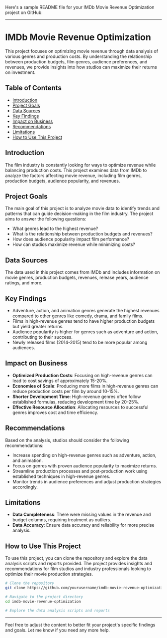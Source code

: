 Here's a sample README file for your IMDb Movie Revenue Optimization project on GitHub:

---

# IMDb Movie Revenue Optimization

This project focuses on optimizing movie revenue through data analysis of various genres and production costs. By understanding the relationship between production budgets, film genres, audience preferences, and revenues, we provide insights into how studios can maximize their returns on investment.

## Table of Contents

- [Introduction](#introduction)
- [Project Goals](#project-goals)
- [Data Sources](#data-sources)
- [Key Findings](#key-findings)
- [Impact on Business](#impact-on-business)
- [Recommendations](#recommendations)
- [Limitations](#limitations)
- [How to Use This Project](#how-to-use-this-project)

## Introduction

The film industry is constantly looking for ways to optimize revenue while balancing production costs. This project examines data from IMDb to analyze the factors affecting movie revenue, including film genres, production budgets, audience popularity, and revenues.

## Project Goals

The main goal of this project is to analyze movie data to identify trends and patterns that can guide decision-making in the film industry. The project aims to answer the following questions:

- What genres lead to the highest revenue?
- What is the relationship between production budgets and revenues?
- How does audience popularity impact film performance?
- How can studios maximize revenue while minimizing costs?

## Data Sources

The data used in this project comes from IMDb and includes information on movie genres, production budgets, revenues, release years, audience ratings, and more.

## Key Findings

- Adventure, action, and animation genres generate the highest revenues compared to other genres like comedy, drama, and family films.
- Films in high-revenue genres tend to have higher production budgets but yield greater returns.
- Audience popularity is higher for genres such as adventure and action, contributing to their success.
- Newly released films (2014-2015) tend to be more popular among audiences.

## Impact on Business

- **Optimized Production Costs**: Focusing on high-revenue genres can lead to cost savings of approximately 15-20%.
- **Economies of Scale**: Producing more films in high-revenue genres can reduce production costs per film by around 10-15%.
- **Shorter Development Time**: High-revenue genres often follow established formulas, reducing development time by 20-25%.
- **Effective Resource Allocation**: Allocating resources to successful genres improves cost and time efficiency.

## Recommendations

Based on the analysis, studios should consider the following recommendations:

- Increase spending on high-revenue genres such as adventure, action, and animation.
- Focus on genres with proven audience popularity to maximize returns.
- Streamline production processes and post-production work using established techniques in high-revenue genres.
- Monitor trends in audience preferences and adjust production strategies accordingly.

## Limitations

- **Data Completeness**: There were missing values in the revenue and budget columns, requiring treatment as outliers.
- **Data Accuracy**: Ensure data accuracy and reliability for more precise analysis.

## How to Use This Project

To use this project, you can clone the repository and explore the data analysis scripts and reports provided. The project provides insights and recommendations for film studios and industry professionals looking to optimize their movie production strategies.

```bash
# Clone the repository
git clone https://github.com/yourusername/imdb-movie-revenue-optimization.git

# Navigate to the project directory
cd imdb-movie-revenue-optimization

# Explore the data analysis scripts and reports
```

---

Feel free to adjust the content to better fit your project's specific findings and goals. Let me know if you need any more help.
